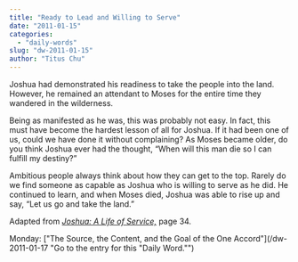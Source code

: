 ```yaml
---
title: "Ready to Lead and Willing to Serve"
date: "2011-01-15"
categories: 
  - "daily-words"
slug: "dw-2011-01-15"
author: "Titus Chu"
---
```


Joshua had demonstrated his readiness to take the people into the land. However, he remained an attendant to Moses for the entire time they wandered in the wilderness.

Being as manifested as he was, this was probably not easy. In fact, this must have become the hardest lesson of all for Joshua. If it had been one of us, could we have done it without complaining? As Moses became older, do you think Joshua ever had the thought, “When will this man die so I can fulfill my destiny?”

Ambitious people always think about how they can get to the top. Rarely do we find someone as capable as Joshua who is willing to serve as he did. He continued to learn, and when Moses died, Joshua was able to rise up and say, “Let us go and take the land.”

Adapted from _[Joshua: A Life of Service,](/book-joshua/ "Go to the listing for this book.")_ page 34.

Monday: ["The Source, the Content, and the Goal of the One Accord"](/dw-2011-01-17 "Go to the entry for this "Daily Word."")
